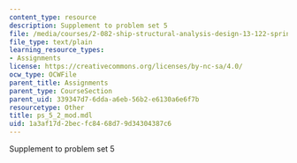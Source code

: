 ```yaml
---
content_type: resource
description: Supplement to problem set 5
file: /media/courses/2-082-ship-structural-analysis-design-13-122-spring-2003/1a3af17d2becfc8468d79d34304387c6_ps_5_2_mod.mdl
file_type: text/plain
learning_resource_types:
- Assignments
license: https://creativecommons.org/licenses/by-nc-sa/4.0/
ocw_type: OCWFile
parent_title: Assignments
parent_type: CourseSection
parent_uid: 339347d7-6dda-a6eb-56b2-e6130a6e6f7b
resourcetype: Other
title: ps_5_2_mod.mdl
uid: 1a3af17d-2bec-fc84-68d7-9d34304387c6
---
```

Supplement to problem set 5